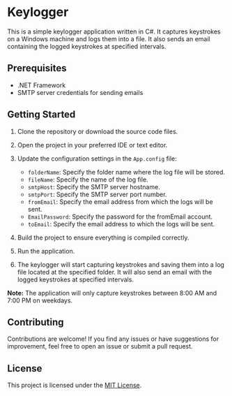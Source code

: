 # Keylogger

This is a simple keylogger application written in C#. It captures keystrokes on a Windows machine and logs them into a file. It also sends an email containing the logged keystrokes at specified intervals.

## Prerequisites

- .NET Framework
- SMTP server credentials for sending emails

## Getting Started

1. Clone the repository or download the source code files.

2. Open the project in your preferred IDE or text editor.

3. Update the configuration settings in the `App.config` file:
   - `folderName`: Specify the folder name where the log file will be stored.
   - `fileName`: Specify the name of the log file.
   - `smtpHost`: Specify the SMTP server hostname.
   - `smtpPort`: Specify the SMTP server port number.
   - `fromEmail`: Specify the email address from which the logs will be sent.
   - `EmailPassword`: Specify the password for the fromEmail account.
   - `toEmail`: Specify the email address to which the logs will be sent.

4. Build the project to ensure everything is compiled correctly.

5. Run the application.

6. The keylogger will start capturing keystrokes and saving them into a log file located at the specified folder. It will also send an email with the logged keystrokes at specified intervals.

**Note:** The application will only capture keystrokes between 8:00 AM and 7:00 PM on weekdays.

## Contributing

Contributions are welcome! If you find any issues or have suggestions for improvement, feel free to open an issue or submit a pull request.

## License

This project is licensed under the [MIT License](LICENSE).

